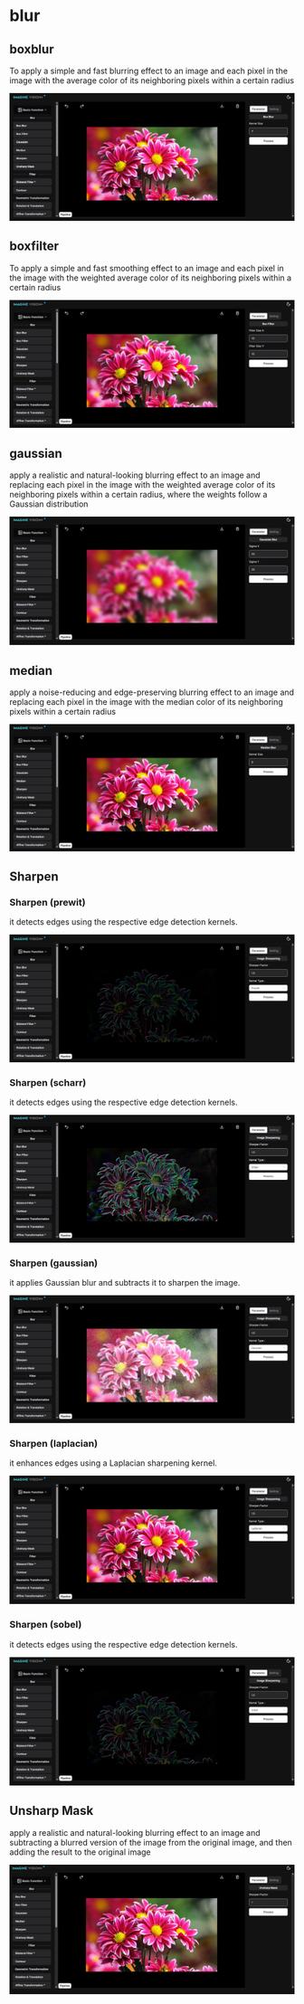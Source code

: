 # **blur**

## boxblur

To apply a simple and fast blurring effect to an image and each pixel in the image with the average color of its neighboring pixels within a certain radius

![logo](_media/BasicFunction/Blur/boxblur.png)

## boxfilter

To apply a simple and fast smoothing effect to an image and each pixel in the image with the weighted average color of its neighboring pixels within a certain radius

![logo](_media/BasicFunction/Blur/boxfilter.png)

## gaussian

apply a realistic and natural-looking blurring effect to an image and replacing each pixel in the image with the weighted average color of its neighboring pixels within a certain radius, where the weights follow a Gaussian distribution

![logo](_media/BasicFunction/Blur/gaussian.png)

## median

apply a noise-reducing and edge-preserving blurring effect to an image and replacing each pixel in the image with the median color of its neighboring pixels within a certain radius

![logo](_media/BasicFunction/Blur/medianblur.png)

## **Sharpen**

### Sharpen (prewit)

it detects edges using the respective edge detection kernels.

![logo](<_media/BasicFunction/Blur/sharpen(prewitt).png>)

### Sharpen (scharr)

it detects edges using the respective edge detection kernels.

![logo](<_media/BasicFunction/Blur/sharpen(scharr).png>)

### Sharpen (gaussian)

it applies Gaussian blur and subtracts it to sharpen the image.

![logo](<_media/BasicFunction/Blur/sharpen(gaussian).png>)

### Sharpen (laplacian)

it enhances edges using a Laplacian sharpening kernel.

![logo](<_media/BasicFunction/Blur/sharpen(laplacian).png>)

### Sharpen (sobel)

it detects edges using the respective edge detection kernels.

![logo](<_media/BasicFunction/Blur/sharpen(sobel).png>)

## Unsharp Mask

apply a realistic and natural-looking blurring effect to an image and subtracting a blurred version of the image from the original image, and then adding the result to the original image

![logo](_media/BasicFunction/Blur/unsharpmask.png)

